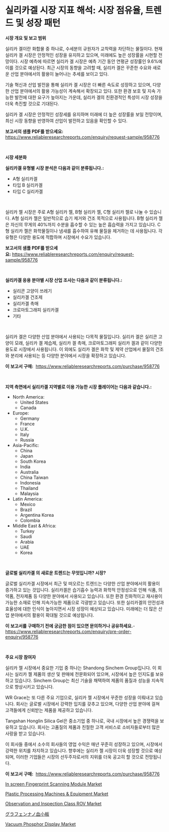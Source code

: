 <p><h1>실리카겔 시장 지표 해석: 시장 점유율, 트렌드 및 성장 패턴</h1></p><p><strong>시장 개요 및 보고 범위</strong></p>
<p><p>실리카 겔이란 화합물 중 하나로, 수세분의 규원자가 교착력을 차단하는 물질이다. 현재 실리카 겔 시장은 안정적인 성장을 유지하고 있으며, 미래에도 높은 성장률을 시현할 전망이다. 시장 예측에 따르면 실리카 겔 시장은 예측 기간 동안 연평균 성장률인 9.6%에 이를 것으로 예상된다. 최근 시장의 동향을 고려할 때, 실리카 겔은 꾸준한 수요와 새로운 산업 분야에서의 활용이 늘어나는 추세를 보이고 있다.</p><p>기술 혁신과 산업 발전을 통해 실리카 겔 시장은 더 빠른 속도로 성장하고 있으며, 다양한 산업 분야에서의 활용 가능성이 계속해서 확장되고 있다. 또한 환경 보호 및 지속 가능한 발전에 대한 요구가 높아지는 가운데, 실리카 겔의 친환경적인 특성이 시장 성장을 더욱 촉진할 것으로 기대된다.</p><p>실리카 겔 시장은 안정적인 성장세를 유지하며 미래에 더 높은 성장률을 보일 전망이며, 최신 시장 동향을 반영하여 산업이 발전하고 있음을 확인할 수 있다.</p></p>
<p><strong>보고서의 샘플 PDF를 받으세요:</strong> <a href="https://www.reliableresearchreports.com/enquiry/request-sample/958776">https://www.reliableresearchreports.com/enquiry/request-sample/958776</a></p>
<p>&nbsp;</p>
<p><strong>시장 세분화</strong></p>
<p><strong>실리카겔 유형별 시장 분석은 다음과 같이 분류됩니다.:</strong></p>
<p><ul><li>A형 실리카겔</li><li>타입 B 실리카겔</li><li>타입 C 실리카겔</li></ul></p>
<p>&nbsp;</p>
<p><p>실리카 젤 시장은 주로 A형 실리카 젤, B형 실리카 젤, C형 실리카 젤로 나눌 수 있습니다. A형 실리카 젤은 일반적으로 습기 제거와 건조 목적으로 사용됩니다. B형 실리카 젤은 자신의 무게의 40%까지 수분을 흡수할 수 있는 높은 흡습력을 가지고 있습니다. C형 실리카 젤은 화학물질이나 냄새를 흡수하여 유해 물질을 제거하는 데 사용됩니다. 각 유형은 다양한 용도에 적합하며 시장에서 수요가 있습니다.</p></p>
<p><strong>보고서의 샘플 PDF를 받으세요:</strong>&nbsp;<a href="https://www.reliableresearchreports.com/enquiry/request-sample/958776">https://www.reliableresearchreports.com/enquiry/request-sample/958776</a></p>
<p>&nbsp;</p>
<p><strong> 실리카겔 응용 분야별 시장 산업 조사는 다음과 같이 분류됩니다.:</strong></p>
<p><ul><li>실리콘 고양이 쓰레기</li><li>실리카겔 건조제</li><li>실리카겔 촉매</li><li>크로마토그래피 실리카겔</li><li>기타</li></ul></p>
<p>&nbsp;</p>
<p><p>실리카 겔은 다양한 산업 분야에서 사용되는 다목적 물질입니다. 실리카 겔은 실리콘 고양이 모래, 실리카 겔 제습제, 실리카 겔 촉매, 크로마토그래피 실리카 겔과 같이 다양한 용도로 시장에서 사용됩니다. 이 외에도 실리카 겔은 화학 및 제약 산업에서 물질의 건조와 분리에 사용되는 등 다양한 분야에서 시장을 확장하고 있습니다.</p></p>
<p><strong>이 보고서 구매:</strong>&nbsp; <a href="https://www.reliableresearchreports.com/purchase/958776">https://www.reliableresearchreports.com/purchase/958776</a></p>
<p>&nbsp;</p>
<p><strong>지역 측면에서 실리카겔 지역별로 이용 가능한 시장 플레이어는 다음과 같습니다.:</strong></p>
<p><ul>
    <li>
        North America:
        <ul>
            <li>United States</li>
            <li>Canada</li>
        </ul>
    </li>
    <li>
        Europe:
        <ul>
            <li>Germany</li>
            <li>France</li>
            <li>U.K.</li>
            <li>Italy</li>
            <li>Russia</li>
        </ul>
    </li>
    <li>
        Asia-Pacific:
        <ul>
            <li>China</li>
            <li>Japan</li>
            <li>South Korea</li>
            <li>India</li>
            <li>Australia</li>
            <li>China Taiwan</li>
            <li>Indonesia</li>
            <li>Thailand</li>
            <li>Malaysia</li>
        </ul>
    </li>
    <li>
        Latin America:
        <ul>
            <li>Mexico</li>
            <li>Brazil</li>
            <li>Argentina Korea</li>
            <li>Colombia</li>
        </ul>
    </li>
    <li>
        Middle East & Africa:
        <ul>
            <li>Turkey</li>
            <li>Saudi</li>
            <li>Arabia</li>
            <li>UAE</li>
            <li>Korea</li>
        </ul>
    </li>
    </ul></p>
<p>&nbsp;</p>
<p><strong>글로벌 실리카겔 의 새로운 트렌드는 무엇입니까? 시장?</strong></p>
<p><p>글로벌 실리카겔 시장에서 최근 및 떠오르는 트렌드는 다양한 산업 분야에서의 활용이 증가하고 있는 것입니다. 실리카겔은 습기흡수 능력과 화학적 안정성으로 인해 식품, 의약품, 전자제품 등 다양한 분야에서 사용되고 있습니다. 또한 환경 친화적이고 재사용이 가능한 소재로 인해 지속가능한 제품으로 각광받고 있습니다. 또한 실리카겔의 안전성과 효율성에 대한 인식이 높아지면서 시장 성장이 예상되고 있습니다. 미래에는 더 많은 산업 분야에서의 활용이 확대될 것으로 예상됩니다.</p></p>
<p><strong>이 보고서를 구매하기 전에 궁금한 점이 있으면 문의하거나 공유하세요.</strong>- <a href="https://www.reliableresearchreports.com/enquiry/pre-order-enquiry/958776">https://www.reliableresearchreports.com/enquiry/pre-order-enquiry/958776</a></p>
<p>&nbsp;</p>
<p><strong>주요 시장 참여자</strong></p>
<p><p>실리카 젤 시장에서 중요한 기업 중 하나는 Shandong Sinchem Group입니다. 이 회사는 실리카 젤 제품의 생산 및 판매에 전문화되어 있으며, 시장에서 높은 인지도를 보유하고 있습니다. Sinchem Group는 최신 기술을 채택하여 제품의 품질과 성능을 지속적으로 향상시키고 있습니다.</p><p>WR Grace는 또 다른 주요 기업으로, 실리카 젤 시장에서 꾸준한 성장을 이뤄내고 있습니다. 회사는 글로벌 시장에서 강력한 입지를 갖추고 있으며, 다양한 산업 분야에 걸쳐 고객들에게 신뢰받는 제품을 제공하고 있습니다.</p><p>Tangshan Honglin Silica Gel은 중소기업 중 하나로, 국내 시장에서 높은 경쟁력을 보유하고 있습니다. 회사는 고품질의 제품과 친절한 고객 서비스로 소비자들로부터 많은 사랑을 받고 있습니다.</p><p>이 회사들 중에서 소수의 회사들의 영업 수익은 매년 꾸준히 성장하고 있으며, 시장에서 강력한 위치를 차지하고 있습니다. 향후에는 실리카 젤 시장이 더욱 성장할 것으로 예상되며, 이러한 기업들은 시장의 선두주자로서의 지위를 더욱 공고히 할 것으로 전망됩니다.</p></p>
<p><strong>이 보고서 구매:</strong>&nbsp;&nbsp;<a href="https://www.reliableresearchreports.com/purchase/958776">https://www.reliableresearchreports.com/purchase/958776</a></p>
<p><p><a href="https://github.com/globismark/Market-Research-Report-List-2/blob/main/in-screen-fingerprint-scanning-module-market.md">In screen Fingerprint Scanning Module Market</a></p><p><a href="https://crocus-run-b5a.notion.site/Plastic-Processing-Machines-Equipment-Market-Research-Report-Unlocks-Analysis-on-the-Market-Financ-0e3d94926d74471e8e3e42f8b5e692e8">Plastic Processing Machines & Equipment Market</a></p><p><a href="https://metal-farmhouse-e95.notion.site/Observation-and-Inspection-Class-ROV-Market-Size-and-Examines-its-Market-Scope-with-a-Primary-Focu-2f510d8181b2473695ab9060197f9acd">Observation and Inspection Class ROV Market</a></p><p><a href="https://medium.com/@catherine10203/%E3%82%B0%E3%83%A9%E3%83%95%E3%82%A7%E3%83%B3%E3%83%8A%E3%83%8E%E3%83%97%E3%83%AC%E3%83%BC%E3%83%88%E5%B8%82%E5%A0%B4%E3%83%AC%E3%83%9D%E3%83%BC%E3%83%88%E3%81%AF-%E3%81%93%E3%81%AE%E5%B8%82%E5%A0%B4%E3%81%AE%E6%9C%80%E6%96%B0%E3%83%88%E3%83%AC%E3%83%B3%E3%83%89%E3%81%A8%E6%88%90%E9%95%B7%E6%A9%9F%E4%BC%9A%E3%82%92%E6%98%8E%E3%82%89%E3%81%8B%E3%81%AB%E3%81%97%E3%81%A6%E3%81%84%E3%81%BE%E3%81%99-78d66a659598">グラフェンナノ血小板</a></p><p><a href="https://view.publitas.com/reportprime-1/vacuum-phosphor-display-market-research-report-the-key-to-successful-business-strategy-forecasted-for-period-from-2024-2031/">Vacuum Phosphor Display Market</a></p></p>
